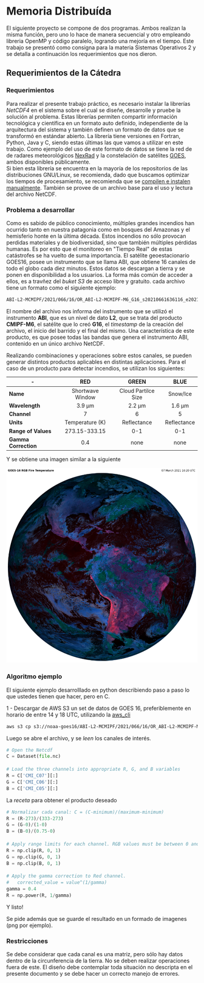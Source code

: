 # Memoria Distribuída
El siguiente proyecto se compone de dos programas. Ambos realizan la misma función, pero uno lo hace de manera secuencial y otro empleando libreria OpenMP y código paralelo, logrando una mejoría en el tiempo.
Este trabajo se presentó como consigna para la materia Sistemas Operativos 2 y se detalla a continuación los requerimientos que nos dieron.

## Requerimientos de la Cátedra
### Requerimientos
Para realizar el presente trabajo práctico, es necesario instalar la librerías _NetCDF4_ en el sistema sobre el cual se diseñe, desarrolle y pruebe la solución al problema. Estas librerías permiten compartir información tecnológica y científica en un formato auto definido, independiente  de la arquitectura del sistema y también definen un formato de datos que se transformó en estándar abierto. La librería tiene versiones en Fortran, Python, Java y C, siendo estas últimas las que vamos a utilizar en este trabajo.
Como ejemplo del uso de este formato de datos se tiene la red de de radares meteorológicos [NexRad](https://www.ncdc.noaa.gov/data-access/radar-data/nexrad) y la constelación de satélites [GOES](https://www.ncdc.noaa.gov/data-access/satellite-data/goes-r-series-satellites), ambos disponibles públicamente.    
Si bien esta librería se encuentra en la mayoría de los repositorios de las distribuciones GNU/Linux, se recomienda, dado que buscamos optimizar los tiempos de procesamiento, se recomienda que se [compilen e instalen manualmente](https://www.unidata.ucar.edu/software/netcdf/docs/building_netcdf_fortran.html). 
También se provee de un archivo base para el uso y lectura del archivo NetCDF.

### Problema a desarrollar
Como es sabido de público conocimiento, múltiples grandes incendios han ocurrido tanto en nuestra patagonia como en bosques del Amazonas y el hemisferio honte en la última década. Estos incendios no sólo provocan perdidas materiales y de biodiversidad, sino que también múltiples pérdidas humanas. Es por esto que el monitoreo en "Tiempo Real" de estas catástrofes se ha vuelto de suma importancia. El satélite geoestacionario GOES16, posee un instrumento que se llama ABI, que obtiene 16 canales de todo el globo cada diez minutos.
Estos datos se descargan a tierra y se ponen en disponibilidad a los usuarios. La forma más común de acceder a ellos, es a travñez del _buket S3_ de acceso libre y gratuito. cada archivo tiene un formato como el siguiente ejemplo:

```bash
ABI-L2-MCMIPF/2021/066/16/OR_ABI-L2-MCMIPF-M6_G16_s20210661636116_e20210661638489_c20210661638589.nc
```

El nombre del archivo nos informa del instrumento que se utilizó el instrumento **ABI**, que es un nivel de dato **L2**, que se trata del producto **CMIPF-M6**, el satélite que lo creó **G16**, el _timestamp_ de la creación del archivo, el inicio del barrido y el final del mismo.
Una característica de este producto, es que posee todas las bandas que genera el instrumento ABI, contenido en un único archivo NetCDF.

Realizando combinaciones y operaciones sobre estos canales, se pueden generar distintos productos aplicables en distintas aplicaciones. Para el caso de un producto para detectar incendios, se utilizan los siguientes:


|          -    | **RED**      | **GREEN**      | **BLUE**     |
|---------------|:------------:|:--------------:|:------------:|
| **Name**      | Shortwave Window | Cloud Partilce Size | Snow/Ice |
| **Wavelength**| 3.9 &#181;m | 2.2 &#181;m   | 1.6 &#181;m |
| **Channel**   |      7       |       6        |      5       |
| **Units**     | Temperature (K) | Reflectance | Reflectance |
| **Range of Values**| 273.15-333.15 | 0-1 | 0-1|
| **Gamma Correction**| 0.4 |none|none|

Y se obtiene una imagen similar a la siguiente

![GOES_FIRE](https://github.com/adgko/C-Codes-/blob/main/02_Memoria_Distribuida/img/index.png)

### Algoritmo ejemplo
El siguiente ejemplo desarrolllado en python describiendo paso a paso lo que ustedes tienen que hacer, pero en C. 

1 - Descargar de AWS S3 un set de datos de GOES 16, preferiblemente en horario de entre 14 y 18 UTC, utilizando la [aws_cli](https://aws.amazon.com/es/cli/)
```bash
aws s3 cp s3://noaa-goes16/ABI-L2-MCMIPF/2021/066/16/OR_ABI-L2-MCMIPF-M6_G16_s20210661636116_e20210661638489_c20210661638589.nc . --no-sign-request
``` 
Luego se abre el archivo, y se _leen_ los canales de interés.
```python
# Open the Netcdf
C = Dataset(file.nc)

# Load the three channels into appropriate R, G, and B variables
R = C['CMI_C07'][:]
G = C['CMI_C06'][:]
B = C['CMI_C05'][:]
```

La _receta_ para obtener el producto deseado

```python
# Normalizar cada canal: C = (C-minimum)/(maximum-minimum)
R = (R-273)/(333-273)
G = (G-0)/(1-0)
B = (B-0)/(0.75-0)

# Apply range limits for each channel. RGB values must be between 0 and 1
R = np.clip(R, 0, 1)
G = np.clip(G, 0, 1)
B = np.clip(B, 0, 1)

# Apply the gamma correction to Red channel.
#   corrected_value = value^(1/gamma)
gamma = 0.4
R = np.power(R, 1/gamma)
```
Y listo!

Se pide además que se guarde el resultado en un formado de imagenes (png por ejemplo).

### Restricciones
Se debe considerar que cada canal es una matriz, pero sólo hay datos dentro de la circunferencia de la tierra. No se deben realizar operaciones fuera de este.
El diseño debe contemplar toda situación no descripta en el presente documento y se debe hacer un correcto manejo de errores. 

